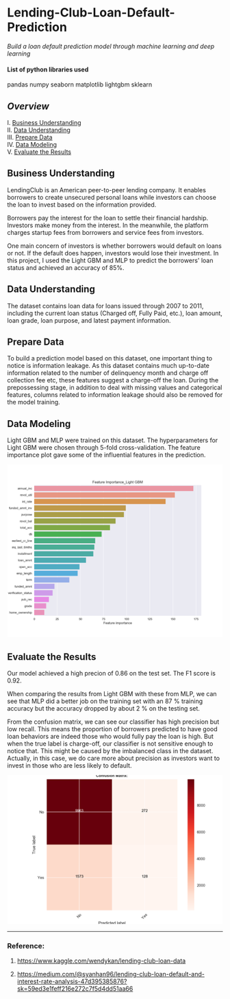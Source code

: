 # Lending-Club-Loan-Default-Prediction
*Build a loan default prediction model through machine learning and deep learning*
 
####  List of python libraries used
pandas
numpy
seaborn
matplotlib
lightgbm
sklearn

## *Overview*

I. [Business Understanding](#Business-Understanding)<br>
II. [Data Understanding](#Data-Understanding)<br>
III. [Prepare Data](#Prepare-Data)<br>
IV. [Data Modeling](#Data-Modeling)<br>
V. [Evaluate the Results](#Evaluate-the-Results)<br>

## Business Understanding 

LendingClub is an American peer-to-peer lending company. It enables borrowers to create unsecured personal loans while investors can choose the loan to invest based on the information provided.

Borrowers pay the interest for the loan to settle their financial hardship. Investors make money from the interest. In the meanwhile, the platform charges startup fees from borrowers and service fees from investors.

One main concern of investors is whether borrowers would default on loans or not. If the default does happen, investors would lose their investment. In this project, I used the Light GBM and MLP to predict the borrowers' loan status and achieved an accuracy of 85%.

## Data Understanding

The dataset contains loan data for loans issued through 2007 to 2011, including the current loan status (Charged off, Fully Paid, etc.), loan amount, loan grade, loan purpose, and latest payment information. 

## Prepare Data

To build a prediction model based on this dataset, one important thing to notice is information leakage. As this dataset contains much up-to-date information related to the number of delinquency month and charge off collection fee etc, these features suggest a charge-off the loan. During the prepossessing stage, in addition to deal with missing values and categorical features, columns related to information leakage should also be removed for the model training.


## Data Modeling

Light GBM and MLP were trained on this dataset. The hyperparameters for Light GBM were chosen through 5-fold cross-validation.
The feature importance plot gave some of the influential features in the prediction.

![FI](https://github.com/yanhan-si/Lending-Club-Loan-Default-Prediction/blob/master/Light%20GBM_FI.png)


## Evaluate the Results

Our model achieved a high precion of 0.86 on the test set. The F1 score is 0.92.

When comparing the results from Light GBM with these from MLP, we can see that MLP did a better job on the training set with an 87 % training accuracy but the accuracy dropped by about 2 % on the testing set.

From the confusion matrix, we can see our classifier has high precision but low recall. This means the proportion of borrowers predicted to have good loan behaviors are indeed those who would fully pay the loan is high. But when the true label is charge-off, our classifier is not sensitive enough to notice that. This might be caused by the imbalanced class in the dataset. Actually, in this case, we do care more about precision as investors want to invest in those who are less likely to default.

![CM](https://github.com/yanhan-si/Lending-Club-Loan-Default-Prediction/blob/master/mlp_cm.png)


-------------------------------------------

### Reference:

1. https://www.kaggle.com/wendykan/lending-club-loan-data

2. https://medium.com/@syanhan96/lending-club-loan-default-and-interest-rate-analysis-47d395385876?sk=59ed3e1feff216e272c7f5d4dd51aa66

